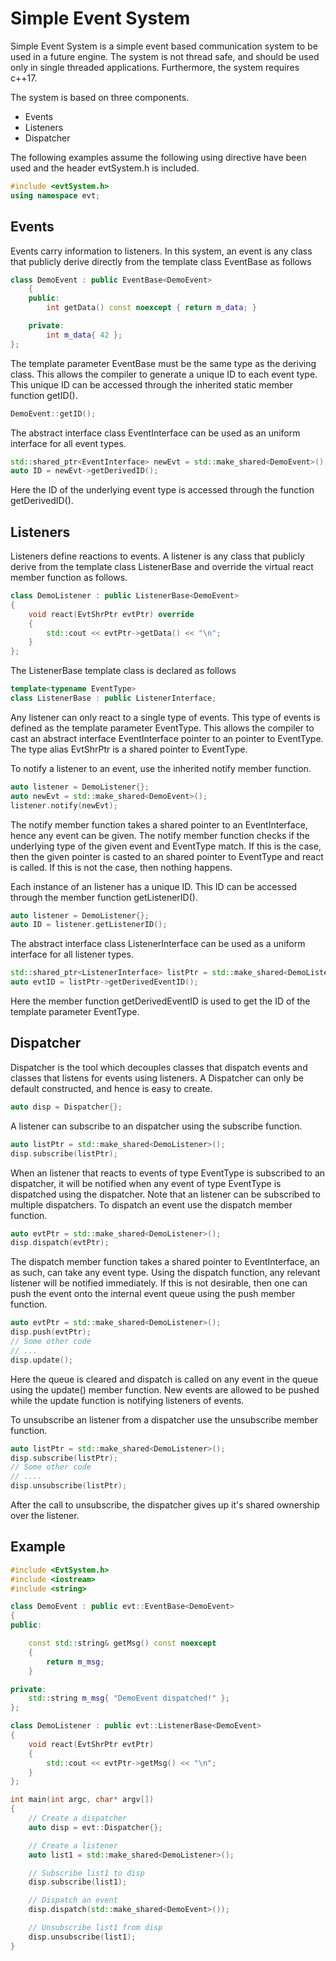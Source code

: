 # Simple Event System
Simple Event System is a simple event based communication system to be used in a future engine. The system is not thread safe, and should be used only in single threaded applications. Furthermore, the system requires c++17.

The system is based on three components.

* Events
* Listeners
* Dispatcher

The following examples assume the following using directive have been used and the header evtSystem.h is included.

```cpp
#include <evtSystem.h>
using namespace evt;
```

## Events
Events carry information to listeners.  In this system, an event is any class that publicly derive directly from the template class EventBase as follows
```cpp
class DemoEvent : public EventBase<DemoEvent>
	{
	public:
		int getData() const noexcept { return m_data; }

	private:
		int m_data{ 42 };
};
```
The template parameter EventBase must be the same type as the deriving class. This allows the compiler to generate a unique ID to each event type. 
This unique ID can be accessed through the inherited static member function getID().

``` cpp
DemoEvent::getID();
```

The abstract interface class EventInterface can be used as an uniform interface for all event types. 

```cpp
std::shared_ptr<EventInterface> newEvt = std::make_shared<DemoEvent>();
auto ID = newEvt->getDerivedID();
```

Here the ID of the underlying event type is accessed through the function getDerivedID().

## Listeners

Listeners define reactions to events. A listener is any class that publicly derive from the template class ListenerBase and override the virtual react member function as follows.

```cpp
class DemoListener : public ListenerBase<DemoEvent>
{
    void react(EvtShrPtr evtPtr) override 
    {
		std::cout << evtPtr->getData() << "\n";        
    }
};
```

The ListenerBase template class is declared as follows

```cpp
template<typename EventType>
class ListenerBase : public ListenerInterface;
```

Any listener can only react to a single type of events. This type of events is defined as the template parameter EventType. This allows the compiler to cast an abstract interface EventInterface pointer to an pointer to EventType. The type alias EvtShrPtr is a shared pointer to EventType.

To notify a listener to an event, use the inherited notify member function.

``` cpp
auto listener = DemoListener{};
auto newEvt = std::make_shared<DemoEvent>();
listener.notify(newEvt);
```

The notify member function takes a shared pointer to an EventInterface, hence any event can be given. The notify member function checks if the underlying type of the given event and EventType match. If this is the case, then the given pointer is casted to an shared pointer to EventType and react is called. If this is not the case, then nothing happens. 

Each instance of an listener has a unique ID. This ID can be accessed through the member function getListenerID().

``` cpp
auto listener = DemoListener{};
auto ID = listener.getListenerID();
```

The abstract interface class ListenerInterface can be used as a uniform interface for all listener types.

``` cpp
std::shared_ptr<ListenerInterface> listPtr = std::make_shared<DemoListener>();
auto evtID = listPtr->getDerivedEventID();
```

Here the member function getDerivedEventID is used to get the ID of the template parameter EventType.

## Dispatcher

Dispatcher is the tool which decouples classes that dispatch events and classes that listens for events using listeners. A Dispatcher can only be default constructed, and hence is easy to create.

```cpp
auto disp = Dispatcher{};
```

A listener can subscribe to an dispatcher using the subscribe function.

```cpp
auto listPtr = std::make_shared<DemoListener>();
disp.subscribe(listPtr);
```

When an listener that reacts to events of type EventType is subscribed to an dispatcher, it will be notified when any event of type EventType is dispatched using the dispatcher. Note that an listener can be subscribed to multiple dispatchers. To dispatch an event use the dispatch member function.

```cpp
auto evtPtr = std::make_shared<DemoListener>();
disp.dispatch(evtPtr);
```

The dispatch member function takes a shared pointer to EventInterface, an as such, can take any event type. Using the dispatch function, any relevant listener will be notified immediately. If this is not desirable, then one can push the event onto the internal event queue using the push member function.

```cpp
auto evtPtr = std::make_shared<DemoListener>();
disp.push(evtPtr);
// Some other code
// ...
disp.update();
```

 Here the queue is cleared and dispatch is called on any event in the queue using the update() member function. New events are allowed to be pushed while the update function is notifying listeners of events. 

To unsubscribe an listener from a dispatcher use the unsubscribe member function.

```cpp
auto listPtr = std::make_shared<DemoListener>();
disp.subscribe(listPtr);
// Some other code
// ....
disp.unsubscribe(listPtr);
```

After the call to unsubscribe, the dispatcher gives up it's shared ownership over the listener.

## Example
```cpp
#include <EvtSystem.h>
#include <iostream>
#include <string>

class DemoEvent : public evt::EventBase<DemoEvent>
{
public:

	const std::string& getMsg() const noexcept
	{
		return m_msg;
	}

private:
	std::string m_msg{ "DemoEvent dispatched!" };
};

class DemoListener : public evt::ListenerBase<DemoEvent>
{
	void react(EvtShrPtr evtPtr)
	{
		std::cout << evtPtr->getMsg() << "\n";
	}
};

int main(int argc, char* argv[])
{
	// Create a dispatcher
	auto disp = evt::Dispatcher{};

	// Create a listener
	auto list1 = std::make_shared<DemoListener>();

	// Subscribe list1 to disp
	disp.subscribe(list1);

	// Dispatch an event
	disp.dispatch(std::make_shared<DemoEvent>());

	// Unsubscribe list1 from disp
	disp.unsubscribe(list1);
}
```
